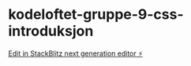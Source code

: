 # kodeloftet-gruppe-9-css-introduksjon

[Edit in StackBlitz next generation editor ⚡️](https://stackblitz.com/~/github.com/LarsGJobloop/kodeloftet-gruppe-9-css-introduksjon)